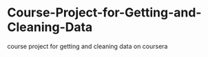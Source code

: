 # Course-Project-for-Getting-and-Cleaning-Data
course project for getting and cleaning data on coursera
